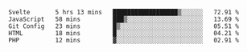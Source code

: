 <!--START_SECTION:waka-->
```text
Svelte       5 hrs 13 mins   ██████████████████▒░░░░░░   72.91 % 
JavaScript   58 mins         ███▒░░░░░░░░░░░░░░░░░░░░░   13.69 % 
Git Config   23 mins         █▒░░░░░░░░░░░░░░░░░░░░░░░   05.51 % 
HTML         18 mins         █░░░░░░░░░░░░░░░░░░░░░░░░   04.21 % 
PHP          12 mins         ▓░░░░░░░░░░░░░░░░░░░░░░░░   02.91 % 
```
<!--END_SECTION:waka-->
